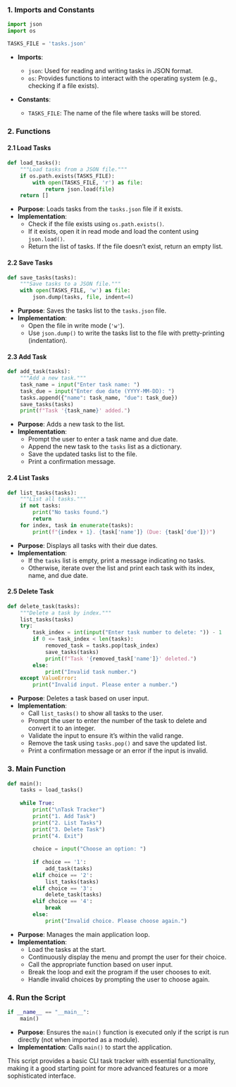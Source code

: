 ### 1. **Imports and Constants**

```python
import json
import os

TASKS_FILE = 'tasks.json'
```

- **Imports**:
  - `json`: Used for reading and writing tasks in JSON format.
  - `os`: Provides functions to interact with the operating system (e.g., checking if a file exists).

- **Constants**:
  - `TASKS_FILE`: The name of the file where tasks will be stored.

### 2. **Functions**

#### **2.1 Load Tasks**

```python
def load_tasks():
    """Load tasks from a JSON file."""
    if os.path.exists(TASKS_FILE):
        with open(TASKS_FILE, 'r') as file:
            return json.load(file)
    return []
```

- **Purpose**: Loads tasks from the `tasks.json` file if it exists.
- **Implementation**:
  - Check if the file exists using `os.path.exists()`.
  - If it exists, open it in read mode and load the content using `json.load()`.
  - Return the list of tasks. If the file doesn’t exist, return an empty list.

#### **2.2 Save Tasks**

```python
def save_tasks(tasks):
    """Save tasks to a JSON file."""
    with open(TASKS_FILE, 'w') as file:
        json.dump(tasks, file, indent=4)
```

- **Purpose**: Saves the tasks list to the `tasks.json` file.
- **Implementation**:
  - Open the file in write mode (`'w'`).
  - Use `json.dump()` to write the tasks list to the file with pretty-printing (indentation).

#### **2.3 Add Task**

```python
def add_task(tasks):
    """Add a new task."""
    task_name = input("Enter task name: ")
    task_due = input("Enter due date (YYYY-MM-DD): ")
    tasks.append({"name": task_name, "due": task_due})
    save_tasks(tasks)
    print(f"Task '{task_name}' added.")
```

- **Purpose**: Adds a new task to the list.
- **Implementation**:
  - Prompt the user to enter a task name and due date.
  - Append the new task to the `tasks` list as a dictionary.
  - Save the updated tasks list to the file.
  - Print a confirmation message.

#### **2.4 List Tasks**

```python
def list_tasks(tasks):
    """List all tasks."""
    if not tasks:
        print("No tasks found.")
        return
    for index, task in enumerate(tasks):
        print(f"{index + 1}. {task['name']} (Due: {task['due']})")
```

- **Purpose**: Displays all tasks with their due dates.
- **Implementation**:
  - If the `tasks` list is empty, print a message indicating no tasks.
  - Otherwise, iterate over the list and print each task with its index, name, and due date.

#### **2.5 Delete Task**

```python
def delete_task(tasks):
    """Delete a task by index."""
    list_tasks(tasks)
    try:
        task_index = int(input("Enter task number to delete: ")) - 1
        if 0 <= task_index < len(tasks):
            removed_task = tasks.pop(task_index)
            save_tasks(tasks)
            print(f"Task '{removed_task['name']}' deleted.")
        else:
            print("Invalid task number.")
    except ValueError:
        print("Invalid input. Please enter a number.")
```

- **Purpose**: Deletes a task based on user input.
- **Implementation**:
  - Call `list_tasks()` to show all tasks to the user.
  - Prompt the user to enter the number of the task to delete and convert it to an integer.
  - Validate the input to ensure it’s within the valid range.
  - Remove the task using `tasks.pop()` and save the updated list.
  - Print a confirmation message or an error if the input is invalid.

### 3. **Main Function**

```python
def main():
    tasks = load_tasks()
    
    while True:
        print("\nTask Tracker")
        print("1. Add Task")
        print("2. List Tasks")
        print("3. Delete Task")
        print("4. Exit")
        
        choice = input("Choose an option: ")
        
        if choice == '1':
            add_task(tasks)
        elif choice == '2':
            list_tasks(tasks)
        elif choice == '3':
            delete_task(tasks)
        elif choice == '4':
            break
        else:
            print("Invalid choice. Please choose again.")
```

- **Purpose**: Manages the main application loop.
- **Implementation**:
  - Load the tasks at the start.
  - Continuously display the menu and prompt the user for their choice.
  - Call the appropriate function based on user input.
  - Break the loop and exit the program if the user chooses to exit.
  - Handle invalid choices by prompting the user to choose again.

### 4. **Run the Script**

```python
if __name__ == "__main__":
    main()
```

- **Purpose**: Ensures the `main()` function is executed only if the script is run directly (not when imported as a module).
- **Implementation**: Calls `main()` to start the application.

This script provides a basic CLI task tracker with essential functionality, making it a good starting point for more advanced features or a more sophisticated interface.
